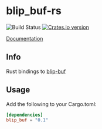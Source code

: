 blip_buf-rs
===========

![Build Status](https://github.com/mvdnes/blip_buf-rs/workflows/Rust/badge.svg)
[![Crates.io version](https://img.shields.io/crates/v/blip_buf.svg)](https://crates.io/crates/blip_buf)

[Documentation](https://docs.rs/blip_buf/latest/blip_buf/)

Info
----

Rust bindings to [blip-buf]

[blip-buf]: https://code.google.com/p/blip-buf/

Usage
-----

Add the following to your Cargo.toml:

```toml
[dependencies]
blip_buf = "0.1"
```
